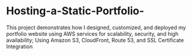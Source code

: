 # Hosting-a-Static-Portfolio-
This project demonstrates how I designed, customized, and deployed my portfolio website using AWS services for scalability, security, and high availability; Using Amazon S3, CloudFront, Route 53, and SSL Certificate Integration
